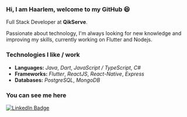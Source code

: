### Hi, I am Haarlem, welcome to my GitHub :satisfied:

Full Stack Developer at **QikServe**.

Passionate about technology, I'm always looking for new knowledge and improving my skills, currently working on Flutter and Nodejs.

### Technologies I like / work

- **Languages:** _Java_, _Dart_, _JavaScript / TypeScript_, _C#_
- **Frameworks:** _Flutter_, _ReactJS_, _React-Native_, _Express_
- **Databases:** _PostgreSQL_, _MongoDB_

### You can see me here

[![LinkedIn Badge](https://img.shields.io/badge/-Haarlem%20Notoroberto-0077B5?style=flat-square&logo=linkedin&labelColor=0077B5)](https://www.linkedin.com/in/haarlem-notoroberto)
